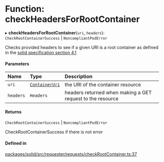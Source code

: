 # Function: checkHeadersForRootContainer

▸ **checkHeadersForRootContainer**(`uri`, `headers`): `CheckRootContainerSuccess` \| `NoncompliantPodError`

Checks provided headers to see if a given URI is a root container as defined
in the [solid specification section 4.1](https://solidproject.org/TR/protocol#storage-resource)

#### Parameters

| Name | Type | Description |
| :------ | :------ | :------ |
| `uri` | [`ContainerUri`](../types/ContainerUri.md) | the URI of the container resource |
| `headers` | `Headers` | headers returned when making a GET request to the resource |

#### Returns

`CheckRootContainerSuccess` \| `NoncompliantPodError`

CheckRootContainerSuccess if there is not error

#### Defined in

[packages/solid/src/requester/requests/checkRootContainer.ts:37](https://github.com/o-development/ldo/blob/b955d3b/packages/solid/src/requester/requests/checkRootContainer.ts#L37)
